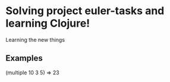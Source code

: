 # Solving project euler-tasks and learning Clojure!

Learning the new things

## Examples

(multiple 10 3 5)
=> 23

